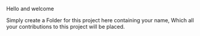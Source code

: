 Hello and welcome

Simply create a Folder for this project here containing your name, Which all your contributions to this project will be placed.
